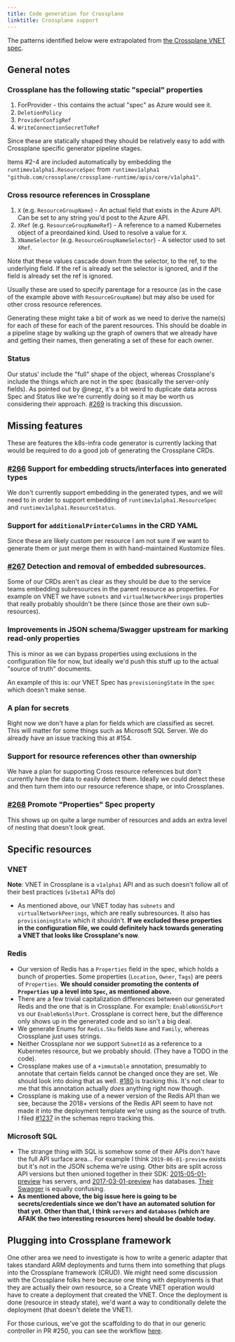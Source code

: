 ```yaml
---
title: Code generation for Crossplane
linktitle: Crossplane support
---
```

The patterns identified below were extrapolated from [the Crossplane VNET spec](https://github.com/crossplane-contrib/provider-azure/blob/master/package/crds/network.azure.crossplane.io_virtualnetworks.yaml).

## General notes

### Crossplane has the following static "special" properties
  1. ForProvider - this contains the actual "spec" as Azure would see it.
  2. `DeletionPolicy`
  3. `ProviderConfigRef`
  4. `WriteConnectionSecretToRef`

Since these are statically shaped they should be relatively easy to add with Crossplane specific generator pipeline stages. 

Items #2-4 are included automatically by embedding the  `runtimev1alpha1.ResourceSpec` from `runtimev1alpha1 "github.com/crossplane/crossplane-runtime/apis/core/v1alpha1"`.

### Cross resource references in Crossplane
1. `X` (e.g. `ResourceGroupName`) - An actual field that exists in the Azure API. Can be set to any string you'd post to the Azure API.
2. `XRef` (e.g. `ResourceGroupNameRef`) - A reference to a named Kubernetes object of a preordained kind. Used to resolve a value for `X`.
3. `XNameSelector` (e.g. `ResourceGroupNameSelector`) - A selector used to set `XRef`.

Note that these values cascade down from the selector, to the ref, to the underlying field. If the ref is already set the selector is ignored, 
and if the field is already set the ref is ignored.

Usually these are used to specify parentage for a resource (as in the case of the example above with `ResourceGroupName`) but may also be used for other
cross resource references.

Generating these might take a bit of work as we need to derive the name(s) for each of these for each of the parent resources. This should be doable 
in a pipeline stage by walking up the graph of owners that we already have and getting their names, then generating a set of these for each owner.

### Status 
Our status' include the "full" shape of the object, whereas Crossplane's include the things which are not in the spec (basically the server-only fields).
As pointed out by @negz, it's a bit weird to duplicate data across Spec and Status like we're currently doing so it may be worth us considering their approach.
[#269](https://github.com/Azure/k8s-infra/issues/269) is tracking this discussion.

## Missing features

These are features the k8s-infra code generator is currently lacking that would be required to do a good job of generating the Crossplane CRDs.

### [#266](https://github.com/Azure/k8s-infra/issues/266) Support for embedding structs/interfaces into generated types

We don't currently support embedding in the generated types, and we will need to in order to support 
embedding of `runtimev1alpha1.ResourceSpec` and `runtimev1alpha1.ResourceStatus`.

### Support for `additionalPrinterColumns` in the CRD YAML

Since these are likely custom per resource I am not sure if we want to generate them or just merge them in with hand-maintained Kustomize files.

### [#267](https://github.com/Azure/k8s-infra/issues/267) Detection and removal of embedded subresources.
Some of our CRDs aren't as clear as they should be due to the service teams embedding subresources in the parent resource as properties. For example on VNET
we have `subnets` and `virtualNetworkPeerings` properties that really probably shouldn't be there (since those are their own sub-resources).

### Improvements in JSON schema/Swagger upstream for marking read-only properties
This is minor as we can bypass properties using exclusions in the configuration file for now, but ideally we'd push this stuff up to the actual "source of truth" documents.

An example of this is: our VNET Spec has `provisioningState` in the `spec` which doesn't make sense.

### A plan for secrets
Right now we don't have a plan for fields which are classified as secret. This will matter for some things such as Microsoft SQL Server.
We do already have an issue tracking this at #154.

### Support for resource references other than ownership
We have a plan for supporting Cross resource references but don't currently have the data to easily detect them. Ideally we could detect these and then 
turn them into our resource reference shape, or into Crossplanes.

### [#268](https://github.com/Azure/k8s-infra/issues/268) Promote "Properties" Spec property
This shows up on quite a large number of resources and adds an extra level 
of nesting that doesn't look great.

## Specific resources

### VNET
**Note**: VNET in Crossplane is a `v1alpha1` API and as such doesn't follow all of their best practices (`v1beta1` APIs do)

- As mentioned above, our VNET today has `subnets` and `virtualNetworkPeerings`, which are really subresources. It also has `provisioningState` which it shouldn't.
  **If we excluded these properties in the configuration file, we could definitely hack towards generating a VNET that looks like Crossplane's now**.

### Redis

- Our version of Redis has a `Properties` field in the spec, which holds a bunch of properties. Some properties (`Location`, `Owner`, `Tags`) are peers of `Properties`.
**We should consider promoting the contents of `Properties` up a level into `Spec`, as mentioned above.** 
- There are a few trivial capitalization differences between our generated Redis and the one that is in Crossplane. For example: `EnableNonSSLPort` vs our `EnableNonSslPort`.
Crossplane is correct here, but the difference only shows up in the generated code and so isn't a big deal.
- We generate Enums for `Redis.Sku` fields `Name` and `Family`, whereas Crossplane just uses strings.
- Neither Crossplane nor we support `SubnetId` as a reference to a Kubernetes resource, but we probably should. (They have a TODO in the code).
- Crossplane makes use of a `+immutable` annotation, presumably to annotate that certain fields cannot be changed once they are set. We should look into doing that as well.
[#180](https://github.com/Azure/k8s-infra/issues/180) is tracking this. It's not clear to me that this annotation actually _does_ anything right now though.
- Crossplane is making use of a newer version of the Redis API than we see, because the 2018+ versions of the Redis API seem to have not made it into the
deployment template we're using as the source of truth. I filed [#1237](https://github.com/Azure/azure-resource-manager-schemas/issues/1237) in the schemas repro tracking this.

### Microsoft SQL

- The strange thing with SQL is somehow some of their APIs don't have the full API surface area... For example I think `2019-06-01-preview` exists but it's not in the JSON schema we're using. Other bits are split across API versions but then unioned together in their SDK:
[2015-05-01-preview](https://schema.management.azure.com/schemas/2015-05-01-preview/Microsoft.Sql.json#/resourceDefinitions) has servers, and [2017-03-01-preview](https://schema.management.azure.com/schemas/2017-03-01-preview/Microsoft.Sql.json#/resourceDefinitions) has databases.
[Their Swagger](https://github.com/Azure/azure-rest-api-specs/tree/master/specification/sql/resource-manager/Microsoft.Sql) is equally confusing.
- **As mentioned above, the big issue here is going to be secrets/credentials since we don't have an automated solution for that yet. Other than that, I think `servers` and `databases` (which are AFAIK the two interesting resources here) should be doable today.**

## Plugging into Crossplane framework
One other area we need to investigate is how to write a generic adapter that takes standard ARM deployments and turns them into something that plugs into the Crossplane framework (CRUD). We might need some discussion with the Crossplane folks here because one thing with deployments is that they are actually their own resource, so a Create VNET operation would have to
create a deployment that created the VNET. Once the deployment is done (resource in steady state), we'd want a way to conditionally delete the deployment (that doesn't delete the VNET). 

For those curious, we've got the scaffolding to do that in our generic controller in PR #250, you can see the workflow [here](https://github.com/Azure/k8s-infra/pull/250/files#diff-043a497af8a3c32ba21f705feaa1d3dcR222).
